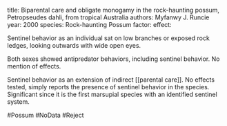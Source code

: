 title: Biparental care and obligate monogamy in the rock-haunting possum, Petropseudes dahli, from tropical Australia
authors: Myfanwy J. Runcie
year: 2000
species: Rock-haunting Possum
factor:
effect:

Sentinel behavior as an individual sat on low branches or exposed rock ledges, looking outwards with wide open eyes.

Both sexes showed antipredator behaviors, including sentinel behavior. No mention of effects.

Sentinel behavior as an extension of indirect [[parental care]].
No effects tested, simply reports the presence of sentinel behavior in the species. Significant since it is the first marsupial species with an identified sentinel system.

#Possum #NoData #Reject 
